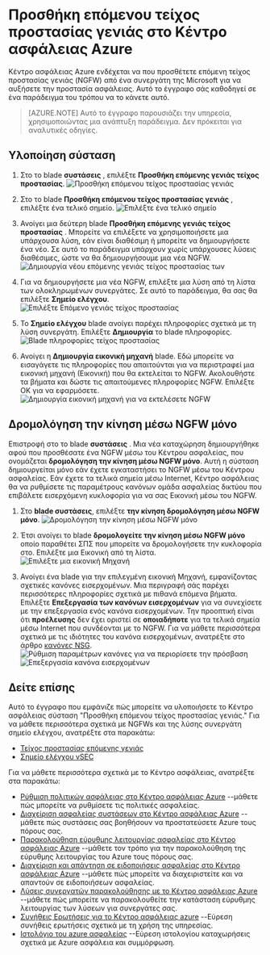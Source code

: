 <properties
   pageTitle="Προσθήκη επόμενου τείχος προστασίας γενιάς στο Κέντρο ασφάλειας Azure | Microsoft Azure"
   description="Αυτό το έγγραφο που δείχνει πώς μπορείτε να υλοποιήσετε το Κέντρο ασφάλειας Azure συστάσεις **Προσθήκη επόμενης γενιάς τείχος προστασίας** και **traffice δρομολόγηση μέσω NGFW μόνο**."
   services="security-center"
   documentationCenter="na"
   authors="TerryLanfear"
   manager="MBaldwin"
   editor=""/>

<tags
   ms.service="security-center"
   ms.devlang="na"
   ms.topic="article"
   ms.tgt_pltfrm="na"
   ms.workload="na"
   ms.date="10/26/2016"
   ms.author="terrylan"/>

# <a name="add-a-next-generation-firewall-in-azure-security-center"></a>Προσθήκη επόμενου τείχος προστασίας γενιάς στο Κέντρο ασφάλειας Azure

Κέντρο ασφάλειας Azure ενδέχεται να που προσθέτετε επόμενη τείχος προστασίας γενιάς (NGFW) από ένα συνεργάτη της Microsoft για να αυξήσετε την προστασία ασφάλειας. Αυτό το έγγραφο σάς καθοδηγεί σε ένα παράδειγμα του τρόπου να το κάνετε αυτό.

> [AZURE.NOTE] Αυτό το έγγραφο παρουσιάζει την υπηρεσία, χρησιμοποιώντας μια ανάπτυξη παράδειγμα.  Δεν πρόκειται για αναλυτικές οδηγίες.

## <a name="implement-the-recommendation"></a>Υλοποίηση σύσταση

1. Στο το blade **συστάσεις** , επιλέξτε **Προσθήκη επόμενης γενιάς τείχος προστασίας**.
![Προσθήκη επόμενου τείχος προστασίας γενιάς][1]

2. Στο το blade **Προσθήκη επόμενου τείχος προστασίας γενιάς** , επιλέξτε ένα τελικό σημείο.
![Επιλέξτε ένα τελικό σημείο][2]

3. Ανοίγει μια δεύτερη blade **Προσθήκη επόμενης γενιάς τείχος προστασίας** . Μπορείτε να επιλέξετε να χρησιμοποιήσετε μια υπάρχουσα λύση, εάν είναι διαθέσιμη ή μπορείτε να δημιουργήσετε ένα νέο. Σε αυτό το παράδειγμα υπάρχουν χωρίς υπάρχουσες λύσεις διαθέσιμες, ώστε να θα δημιουργήσουμε μια νέα NGFW.
![Δημιουργία νέου επόμενης γενιάς τείχος προστασίας των][3]

4. Για να δημιουργήσετε μια νέα NGFW, επιλέξτε μια λύση από τη λίστα των ολοκληρωμένων συνεργάτες. Σε αυτό το παράδειγμα, θα σας θα επιλέξτε **Σημείο ελέγχου**.
![Επιλέξτε Επόμενο γενιάς τείχος προστασίας][4]

5. Το **Σημείο ελέγχου** blade ανοίγει παρέχει πληροφορίες σχετικά με τη λύση συνεργάτη. Επιλέξτε **Δημιουργία** το blade πληροφορίες.
![Blade πληροφορίες τείχος προστασίας][5]

6. Ανοίγει η **Δημιουργία εικονική μηχανή** blade. Εδώ μπορείτε να εισαγάγετε τις πληροφορίες που απαιτούνται για να περιστραφεί μια εικονική μηχανή (Εικονική) που θα εκτελείται το NGFW. Ακολουθήστε τα βήματα και δώστε τις απαιτούμενες πληροφορίες NGFW. Επιλέξτε OK για να εφαρμόσετε.
![Δημιουργία εικονική μηχανή για να εκτελέσετε NGFW][6]

## <a name="route-traffic-through-ngfw-only"></a>Δρομολόγηση την κίνηση μέσω NGFW μόνο

Επιστροφή στο το blade **συστάσεις** . Μια νέα καταχώρηση δημιουργήθηκε αφού που προσθέσατε ένα NGFW μέσω του Κέντρου ασφαλείας, που ονομάζεται **δρομολόγηση την κίνηση μέσω NGFW μόνο**. Αυτή η σύσταση δημιουργείται μόνο εάν έχετε εγκαταστήσει το NGFW μέσω του Κέντρου ασφαλείας. Εάν έχετε τα τελικά σημεία μέσω Internet, Κέντρο ασφάλειας θα να ρυθμίσετε τις παραμέτρους κανόνων ομάδα ασφαλείας δικτύου που επιβάλετε εισερχόμενη κυκλοφορία για να σας Εικονική μέσω του NGFW.

1. Στο **blade συστάσεις**, επιλέξτε **την κίνηση δρομολόγηση μέσω NGFW μόνο**.
![Δρομολόγηση την κίνηση μέσω NGFW μόνο][7]

2. Έτσι ανοίγει το blade **δρομολογείτε την κίνηση μέσω NGFW μόνο** οποίο παραθέτει ΣΠΣ που μπορείτε να δρομολογήσετε την κυκλοφορία στο. Επιλέξτε μια Εικονική από τη λίστα.
![Επιλέξτε μια εικονική Μηχανή][8]

3. Ανοίγει ένα blade για την επιλεγμένη εικονική Μηχανή, εμφανίζοντας σχετικές κανόνες εισερχομένων. Μια περιγραφή σάς παρέχει περισσότερες πληροφορίες σχετικά με πιθανά επόμενα βήματα. Επιλέξτε **Επεξεργασία των κανόνων εισερχομένων** για να συνεχίσετε με την επεξεργασία ενός κανόνα εισερχομένων. Την προοπτική είναι ότι **προέλευσης** δεν έχει οριστεί σε **οποιαδήποτε** για τα τελικά σημεία μέσω Internet που συνδέονται με το NGFW. Για να μάθετε περισσότερα σχετικά με τις ιδιότητες του κανόνα εισερχομένων, ανατρέξτε στο άρθρο [κανόνες NSG](../virtual-network/virtual-networks-nsg.md#nsg-rules).
![Ρύθμιση παραμέτρων κανόνες για να περιορίσετε την πρόσβαση][9]
![Επεξεργασία κανόνα εισερχομένων][10]

## <a name="see-also"></a>Δείτε επίσης

Αυτό το έγγραφο που εμφάνιζε πώς μπορείτε να υλοποιήσετε το Κέντρο ασφάλειας σύσταση "Προσθήκη επόμενου τείχος προστασίας γενιάς." Για να μάθετε περισσότερα σχετικά με NGFWs και της λύσης συνεργάτη σημείο ελέγχου, ανατρέξτε στα παρακάτω:

- [Τείχος προστασίας επόμενης γενιάς](https://en.wikipedia.org/wiki/Next-Generation_Firewall)
- [Σημείο ελέγχου vSEC](https://azure.microsoft.com/marketplace/partners/checkpoint/check-point-r77-10/)

Για να μάθετε περισσότερα σχετικά με το Κέντρο ασφάλειας, ανατρέξτε στα παρακάτω:

- [Ρύθμιση πολιτικών ασφάλειας στο Κέντρο ασφάλειας Azure](security-center-policies.md) --μάθετε πώς μπορείτε να ρυθμίσετε τις πολιτικές ασφαλείας.
- [Διαχείριση ασφαλείας συστάσεων στο Κέντρο ασφάλειας Azure](security-center-recommendations.md) --μάθετε πώς συστάσεις σας βοηθήσουν να προστατεύσετε Azure τους πόρους σας.
- [Παρακολούθηση εύρυθμης λειτουργίας ασφαλείας στο Κέντρο ασφάλειας Azure](security-center-monitoring.md) --μάθετε τον τρόπο για την παρακολούθηση της εύρυθμης λειτουργίας του Azure τους πόρους σας.
- [Διαχείριση και απάντηση σε ειδοποιήσεις ασφαλείας στο Κέντρο ασφάλειας Azure](security-center-managing-and-responding-alerts.md) --μάθετε πώς μπορείτε να διαχειριστείτε και να απαντούν σε ειδοποιήσεων ασφαλείας.
- [Λύσεις συνεργατών παρακολούθησης με το Κέντρο ασφάλειας Azure](security-center-partner-solutions.md) --μάθετε πώς μπορείτε να παρακολουθείτε την κατάσταση εύρυθμης λειτουργίας των λύσεων για συνεργάτες σας.
- [Συνήθεις Ερωτήσεις για το Κέντρο ασφάλειας azure](security-center-faq.md) --Εύρεση συνήθεις ερωτήσεις σχετικά με τη χρήση της υπηρεσίας.
- [Ιστολόγιο του azure ασφαλείας](http://blogs.msdn.com/b/azuresecurity/) --Εύρεση ιστολογίου καταχωρήσεις σχετικά με Azure ασφάλεια και συμμόρφωση.

<!--Image references-->
[1]: ./media/security-center-add-next-gen-firewall/add-next-gen-firewall.png
[2]: ./media/security-center-add-next-gen-firewall/select-an-endpoint.png
[3]: ./media/security-center-add-next-gen-firewall/create-new-next-gen-firewall.png
[4]: ./media/security-center-add-next-gen-firewall/select-next-gen-firewall.png
[5]: ./media/security-center-add-next-gen-firewall/firewall-solution-info-blade.png
[6]: ./media/security-center-add-next-gen-firewall/create-virtual-machine.png
[7]: ./media/security-center-add-next-gen-firewall/route-traffic-through-ngfw.png
[8]: ./media/security-center-add-next-gen-firewall/select-vm.png
[9]: ./media/security-center-add-next-gen-firewall/configure-rules-to-limit-access.png
[10]: ./media/security-center-add-next-gen-firewall/edit-inbound-rule.png
